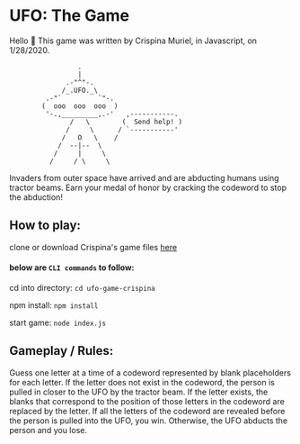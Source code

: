 # UFO: The Game
Hello 👋 This game was written by Crispina Muriel,
in Javascript,
on 1/28/2020.
```
                 .
                 |
              .-"^"-.
             /_.UFO._\
         .-"`         `"-.
        (  ooo  ooo  ooo  )
         '-.,_________,.-'   ,-----------.
               /   \        (  Send help! )
              /     \      / `-----------'
             /   O   \    /
            /  --|--  \
           /     |     \
          /     / \     \
```

Invaders from outer space have arrived and are abducting humans using tractor beams. Earn your medal of honor by cracking the codeword to stop the abduction!

## How to play:

clone or download Crispina's game files [here](https://github.com/crispinamuriel/internship-code-challenge/tree/master/backend/ufo-game-crispina)

#### below are `CLI commands` to follow:

cd into directory:  `cd ufo-game-crispina`

npm install:  `npm install`

start game:  `node index.js`

## Gameplay / Rules:

Guess one letter at a time of a codeword represented by blank placeholders for each letter. If the letter does not exist in the codeword, the person is pulled in closer to the UFO by the tractor beam. If the letter exists, the blanks that correspond to the position of those letters in the codeword are replaced by the letter. If all the letters of the codeword are revealed before the person is pulled into the UFO, you win. Otherwise, the UFO abducts the person and you lose.
